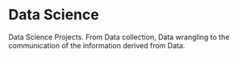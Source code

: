 # Data Science
Data Science Projects.
From Data collection, Data wrangling to the communication of the information derived from Data.

